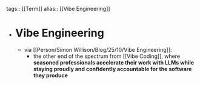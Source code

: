 tags:: [[Term]]
alias:: [[Vibe Engineering]]

- # Vibe Engineering
	- via [[Person/Simon Willison/Blog/25/10/Vibe Engineering]]:
		- the other end of the spectrum from [[Vibe Coding]], where **seasoned professionals accelerate their work with LLMs while staying proudly and confidently accountable for the software they produce**